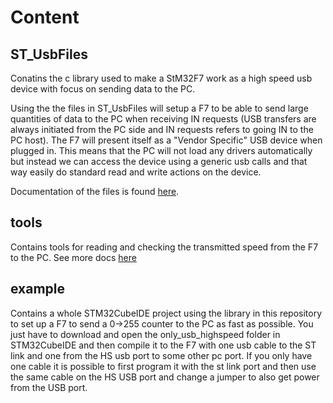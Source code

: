 # Content

## ST_UsbFiles

Conatins the c library used to make a StM32F7 work as a high speed usb device with focus on sending data to the PC.

Using the the files in ST_UsbFiles will setup a F7 to be able to send large quantities of data to the PC when receiving IN requests (USB transfers are always initiated from the PC side and IN requests refers to going IN to the PC host). The F7 will present itself as a "Vendor Specific" USB device when plugged in. This means that the PC will not load any drivers automatically but instead we can access the device using a generic usb calls and that way easily do standard read and write actions on the device.

Documentation of the files is found [here](St_UsbFiles).

## tools

Contains tools for reading and checking the transmitted speed from the F7 to the PC. See more docs [here](tools)

## example

Contains a whole STM32CubeIDE project using the library in this repository to set up a F7 to send a 0->255 counter to the PC as fast as possible. 
You just have to download and open the only_usb_highspeed folder in STM32CubeIDE and then compile it to the F7 with one usb cable to the ST link and one from the HS usb port to some other pc port. If you only have one cable it is possible to first program it with the st link port and then use the same cable on the HS USB port and change a jumper to also get power from the USB port. 

